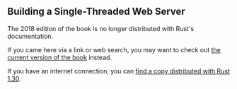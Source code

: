 ## Building a Single-Threaded Web Server

The 2018 edition of the book is no longer distributed with Rust's documentation.

If you came here via a link or web search, you may want to check out [the current
version of the book](../ch21-01-single-threaded.html) instead.

If you have an internet connection, you can [find a copy distributed with
Rust
1.30](https://doc.rust-lang.org/1.30.0/book/2018-edition/ch20-01-single-threaded.html).
